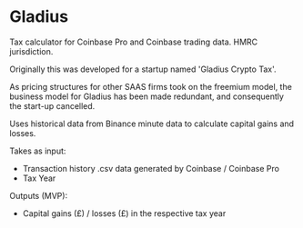 # Gladius
Tax calculator for Coinbase Pro and Coinbase trading data.  HMRC jurisdiction.

Originally this was developed for a startup named 'Gladius Crypto Tax'.

As pricing structures for other SAAS firms took on the freemium model, the business model for Gladius has been made redundant, and consequently the start-up cancelled.

Uses historical data from Binance minute data to calculate capital gains and losses.

Takes as input:
  - Transaction history .csv data generated by Coinbase / Coinbase Pro
  - Tax Year

Outputs (MVP):
  -  Capital gains (£) / losses (£) in the respective tax year
